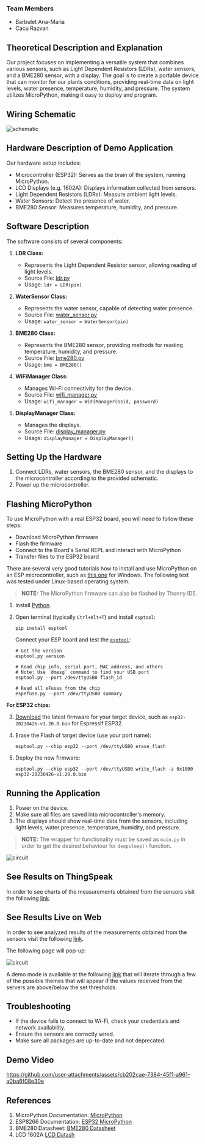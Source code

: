 ### Team Members

- Barbulet Ana-Maria
- Cacu Razvan


## Theoretical Description and Explanation

Our project focuses on implementing a versatile system that combines various sensors, such as Light Dependent
Resistors (LDRs), water sensors, and a BME280 sensor, with a display. The goal is to create a portable device that
can monitor for our plants conditions, providing real-time data on light levels, water presence, temperature, humidity,
and pressure. The system utilizes MicroPython, making it easy to deploy and program.

## Wiring Schematic

![schematic](photos/schematic_diagram.png)

## Hardware Description of Demo Application

Our hardware setup includes:

- Microcontroller (ESP32): Serves as the brain of the system, running MicroPython.
- LCD Displays (e.g. 1602A): Displays information collected from sensors.
- Light Dependent Resistors (LDRs): Measure ambient light levels.
- Water Sensors: Detect the presence of water.
- BME280 Sensor: Measures temperature, humidity, and pressure.

## Software Description

The software consists of several components:

1. **LDR Class:**
    - Represents the Light Dependent Resistor sensor, allowing reading of light levels.
    - Source File: [ldr.py](https://github.com/rzvn01/digitalTwin/tree/main/esp32_source_files/ldr.py)
    - Usage: `ldr = LDR(pin)`

2. **WaterSensor Class:**
    - Represents the water sensor, capable of detecting water presence.
    - Source File: [water_sensor.py](https://github.com/rzvn01/digitalTwin/tree/main/esp32_source_files/water_sensor.py)
    - Usage: `water_sensor = WaterSensor(pin)`

3. **BME280 Class:**
    - Represents the BME280 sensor, providing methods for reading temperature, humidity, and pressure.
    - Source File: [bme280.py](https://github.com/rzvn01/digitalTwin/tree/main/esp32_source_files/bme280.py)
    - Usage: `bme = BME280()`

4. **WiFiManager Class:**
    - Manages Wi-Fi connectivity for the device.
    - Source File: [wifi_manager.py](https://github.com/rzvn01/digitalTwin/tree/main/esp32_source_files/wifi_manager.py)
    - Usage: `wifi_manager = WiFiManager(ssid, password)`

5. **DisplayManager Class:**
    - Manages the displays.
    - Source File: [display_manager.py](https://github.com/rzvn01/digitalTwin/tree/main/esp32_source_files/display_manager.py)
    - Usage: `displayManager = DisplayManager()`
   

## Setting Up the Hardware

1. Connect LDRs, water sensors, the BME280 sensor, and the displays to the microcontroller according to the provided
   schematic.
2. Power up the microcontroller.

## Flashing MicroPython

To use MicroPython with a real ESP32 board, you will need to follow these steps:

* Download MicroPython firmware
* Flash the firmware
* Connect to the Board's Serial REPL and interact with MicroPython
* Transfer files to the ESP32 board

There are several very good tutorials how to install and use MicroPython on an ESP microcontroller, such
as [this one](https://pythonforundergradengineers.com/how-to-install-micropython-on-an-esp32.html) for Windows. The
following text was tested under Linux-based operating system.

> **NOTE:** The MicroPython firmware can also be flashed by Thonny IDE.

1. Install [Python](https://www.python.org/downloads/).

2. Open terminal (typically `Ctrl+Alt+T`) and install `esptool`:

    ```shell
    pip install esptool
    ```

   Connect your ESP board and test
   the [`esptool`](https://docs.espressif.com/projects/esptool/en/latest/esp32/esptool/basic-commands.html#):

    ```shell
    # Get the version
    esptool.py version

    # Read chip info, serial port, MAC address, and others
    # Note: Use `dmesg` command to find your USB port
    esptool.py --port /dev/ttyUSB0 flash_id

    # Read all eFuses from the chip
    espefuse.py --port /dev/ttyUSB0 summary
    ```

**For ESP32 chips:**

3. [Download](http://micropython.org/download/) the latest firmware for your target device, such
   as `esp32-20230426-v1.20.0.bin` for Espressif ESP32.

4. Erase the Flash of target device (use your port name):

    ```shell
    esptool.py --chip esp32 --port /dev/ttyUSB0 erase_flash
    ```

5. Deploy the new firmware:

    ```shell
    esptool.py --chip esp32 --port /dev/ttyUSB0 write_flash -z 0x1000 esp32-20230426-v1.20.0.bin
    ```


## Running the Application

1. Power on the device.
2. Make sure all files are saved into microcontroller's memory.
3. The displays should show real-time data from the sensors, including light levels, water presence, temperature,
   humidity, and pressure.

> **NOTE:** The wrapper for functionality must be saved as `main.py` in order to get the desired behaviour
> for  `deepsleep()` function.

![circuit](photos/circuit.jpeg)

## See Results on ThingSpeak
In order to see charts of the measurements obtained from the sensors visit the following [link](https://thingspeak.com/channels/2364561).

## See Results Live on Web
In order to see analyzed results of the measurements obtained from the sensors visit the following [link](https://rzvn01.github.io/digitalTwin/).

The following page will pop-up:

![circuit](photos/web.png)

A demo mode is available at the following [link](https://rzvn01.github.io/digitalTwin/test.html) that will iterate through a few of the possible themes that will appear if the values received from the servers are above/below the set thresholds.


## Troubleshooting

- If the device fails to connect to Wi-Fi, check your credentials and network availability.
- Ensure the sensors are correctly wired.
- Make sure all packages are up-to-date and not deprecated.

## Demo Video

https://github.com/user-attachments/assets/cb202cae-7384-45f1-a961-a0ba6f08e30e

## References

1. MicroPython Documentation: [MicroPython](https://micropython.org/)
2. ESP8266 Documentation: [ESP32 MicroPython](https://docs.micropython.org/en/latest/esp32/quickref.html)
3. BME280
   Datasheet: [BME280 Datasheet](https://www.bosch-sensortec.com/media/boschsensortec/downloads/datasheets/bst-bme280-ds002.pdf)
4. LCD 1602A [LCD Datash](https://hades.mech.northwestern.edu/images/f/f7/LCD16x2_HJ1602A.pdf)